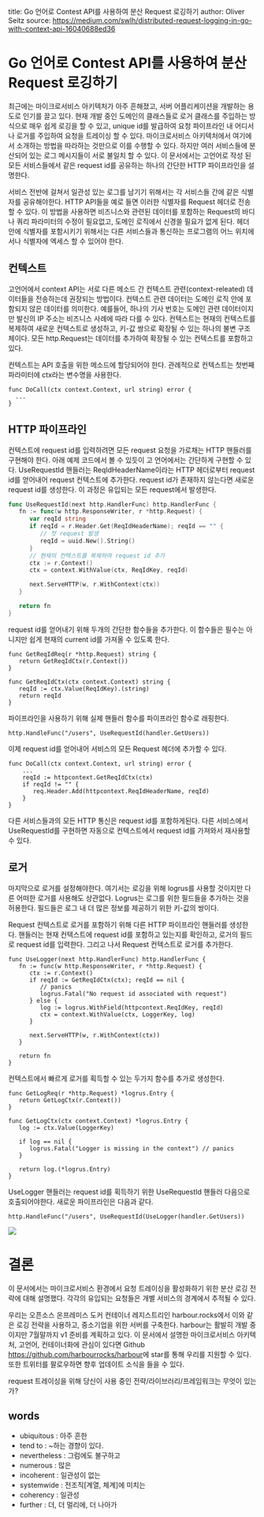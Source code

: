 title: Go 언어로 Contest API를 사용하여 분산 Request 로깅하기
author: Oliver Seitz
source: https://medium.com/swlh/distributed-request-logging-in-go-with-context-api-16040688ed36

# Go 언어로 Contest API를 사용하여 분산 Request 로깅하기

최근에는 마이크로서비스 아키텍처가 아주 흔해졌고, 서버 어플리케이션을 개발하는 용도로 인기를 끌고 있다. 현재 개발 중인 도메인의 클래스들로 로거 클래스를 주입하는 방식으로 매우 쉽게 로깅을 할 수 있고, unique id를 발급하여 요청 파이프라인 내 어디서나 로거를 주입하여 요청을 트레이싱 할 수 있다. 마이크로서비스 아키텍처에서 여기에서 소개하는 방법을 따라하는 것만으로 이를 수행할 수 있다. 하지만 여러 서비스들에 분산되어 있는 로그 메시지들이 서로 불일치 할 수 있다.  이 문서에서는 고언어로 작성 된 모든 서비스들에서 같은 request id를 공유하는 하나의 간단한 HTTP 파이프라인을 설명한다. 

서비스 전반에 걸쳐서 일관성 있는 로그를 남기기 위해서는 각 서비스들 간에 같은 식별자를 공유해야한다. HTTP API들을 예로 들면 이러한 식별자를 Request 헤더로 전송할 수 있다. 이 방법을 사용하면 비즈니스와 관련된 데이터를 포함하는 Request의 바디나 쿼리 파라미터의 수정이 필요없고, 도메인 로직에서 신경쓸 필요가 없게 된다. 헤더 안에 식별자를 포함시키기 위해서는 다른 서비스들과 통신하는 프로그램의 어느 위치에서나 식별자에 엑세스 할 수 있어야 한다.

## 컨텍스트

고언어에서 context API는 서로 다른 메소드 간 컨텍스트 관련(context-releated) 데이터들을 전송하는데 권장되는 방법이다.  컨텍스트 관련 데이터는 도메인 로직 안에 포함되지 않은 데이터를 의미한다. 예를들어, 하나의 기사 번호는 도메인 관련 데이터이지만 발신의 IP 주소는 비즈니스 사례에 따라 다를 수 있다. 컨텍스트는 현재의 컨텍스트를 복제하여 새로운 컨텍스트로 생성하고, 키-값 쌍으로 확장될 수 있는 하나의 불변 구조체이다. 모든 http.Request는 데이터를 추가하여 확장될 수 있는 컨텍스트를 포함하고 있다. 

컨텍스트는 API 호출을 위한 메소드에 할당되어야 한다. 관례적으로 컨텍스트는 첫번째 파라미터에 ctx라는 변수명을 사용한다.
```
func DoCall(ctx context.Context, url string) error {
  ...
}
```



## HTTP 파이프라인

컨텍스트에 request id를 입력하려면 모든 request 요청을 가로채는 HTTP 핸들러를 구현해야 한다. 아래 예제 코드에서 볼 수 있듯이 고 언어에서는 간단하게 구현할 수 있다. UseRequestId 핸들러는 ReqIdHeaderName이라는 HTTP 헤더로부터 request id를 얻어내어 request 컨텍스트에 추가한다. request id가 존재하지 않는다면 새로운 request id를 생성한다. 이 과정은 유입되는 모든 request에서 발생한다.
```go
func UseRequestId(next http.HandlerFunc) http.HandlerFunc {
   fn := func(w http.ResponseWriter, r *http.Request) {
      var reqId string
      if reqId = r.Header.Get(ReqIdHeaderName); reqId == "" {
         // 첫 request 발생
         reqId = uuid.New().String()
      }
      // 현재의 컨텍스트를 복제하여 request id 추가
      ctx := r.Context()
      ctx = context.WithValue(ctx, ReqIdKey, reqId)

      next.ServeHTTP(w, r.WithContext(ctx))
   }

   return fn
}
```

request id를 얻어내기 위해 두개의 간단한 함수들을 추가한다. 이 함수들은 필수는 아니지만 쉽게 현재의 current id를 가져올 수 있도록 한다.
```
func GetReqIdReq(r *http.Request) string {
   return GetReqIdCtx(r.Context())
}

func GetReqIdCtx(ctx context.Context) string {
   reqId := ctx.Value(ReqIdKey).(string)
   return reqId
}
```

파이프라인을 사용하기 위해 실제 핸들러 함수를 파이프라인 함수로 래핑한다.
```
http.HandleFunc("/users", UseRequestId(handler.GetUsers))
```

이제 request id를 얻어내어 서비스의 모든 Request 헤더에 추가할 수 있다.
```
func DoCall(ctx context.Context, url string) error {
    ...
    reqId := httpcontext.GetReqIdCtx(ctx)
    if reqId != "" {
       req.Header.Add(httpcontext.ReqIdHeaderName, reqId)
    }
}
```

다른 서비스들과의 모든 HTTP 통신은 request id를 포함하게된다. 다른 서비스에서 UseRequestId를 구현하면 자동으로 컨텍스트에서 request id를 가져와서 재사용할 수 있다.

## 로거

마지막으로 로거를 설정해야한다. 여기서는 로깅을 위해 logrus를 사용할 것이지만 다른 어떠한 로거를 사용해도 상관없다. Logrus는 로그를 위한 필드들을 추가하는 것을 허용한다. 필드들은 로그 내 더 많은 정보를 제공하기 위한 키-값의 쌍이다.

Request 컨텍스트로 로거를 포함하기 위해 다른 HTTP 파이프라인 핸들러를 생성한다. 핸들러는 현재 컨텍스트에 request id를 포함하고 있는지를 확인하고, 로거의 필드로 request id를 입력한다. 그리고 나서 Request 컨텍스트로 로거를 추가한다. 
```
func UseLogger(next http.HandlerFunc) http.HandlerFunc {
   fn := func(w http.ResponseWriter, r *http.Request) {
      ctx := r.Context()
      if reqId := GetReqIdCtx(ctx); reqId == nil {
         // panics
         logrus.Fatal("No request id associated with request")
      } else {
         log := logrus.WithField(httpcontext.ReqIdKey, reqId)
         ctx = context.WithValue(ctx, LoggerKey, log)
      }

      next.ServeHTTP(w, r.WithContext(ctx))
   }

   return fn
}
```

컨텍스트에서 빠르게 로거를 획득할 수 있는 두가지 함수를 추가로 생성한다.
```
func GetLogReq(r *http.Request) *logrus.Entry {
   return GetLogCtx(r.Context())
}

func GetLogCtx(ctx context.Context) *logrus.Entry {
   log := ctx.Value(LoggerKey)

   if log == nil {
      logrus.Fatal("Logger is missing in the context") // panics
   }

   return log.(*logrus.Entry)
}
```

UseLogger 핸들러는 request id를 획득하기 위한 UseRequestId 핸들러 다음으로 호출되어야한다. 새로운 파이프라인은 다음과 같다.
```
http.HandleFunc("/users", UseRequestId(UseLogger(handler.GetUsers))
```

![](https://miro.medium.com/max/1400/1*rgKf-_W7zQx2DkwcAiAkJw.png)

# 결론

이 문서에서는 마이크로서비스 환경에서 요청 트레이싱을 활성화하기 위한 분산 로깅 전략에 대해 설명했다. 각각의 유입되는 요청들은 개별 서비스의 경계에서 추적될 수 있다. 

우리는 오픈소스 온프레미스 도커 컨테이너 레지스트리인 harbour.rocks에서 이와 같은 로깅 전략을 사용하고, 중소기업을 위한 서버를 구축한다. harbour는 활발히 개발 중이지만 7월말까지 v1 준비를 계획하고 있다. 이 문서에서 설명한 마이크로서비스 아키텍처, 고언어, 컨테이너화에 관심이 있다면 Github <https://github.com/harbourrocks/harbour>에 star를 통해 우리를 지원할 수 있다. 또한 트위터를 팔로우하면 향후 업데이트 소식을 들을 수 있다.

request 트레이싱을 위해 당신이 사용 중인 전략/라이브러리/프레임워크는 무엇이 있는가?


## words

* ubiquitous  : 아주 흔한
* tend to : ~하는 경향이 있다.
* nevertheless : 그럼에도 불구하고
* numerous : 많은
* incoherent : 일관성이 없는
* systemwide : 전조직[계열, 체계]에 미치는
* coherency : 일관성
* further : 더, 더 멀리에, 더 나아가